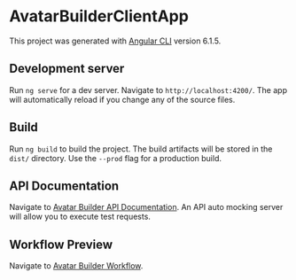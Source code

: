 # AvatarBuilderClientApp

This project was generated with [Angular CLI](https://github.com/angular/angular-cli) version 6.1.5.

## Development server

Run `ng serve` for a dev server. Navigate to `http://localhost:4200/`. The app will automatically reload if you change any of the source files.

## Build

Run `ng build` to build the project. The build artifacts will be stored in the `dist/` directory. Use the `--prod` flag for a production build.

## API Documentation

Navigate to [Avatar Builder API Documentation](https://app.swaggerhub.com/apis-docs/trishkatz/Unity_Avatar_Builder/1.0.0#/). An API auto mocking server will allow you to execute test requests.

## Workflow Preview

Navigate to [Avatar Builder Workflow](https://kicl5q.axshare.com).